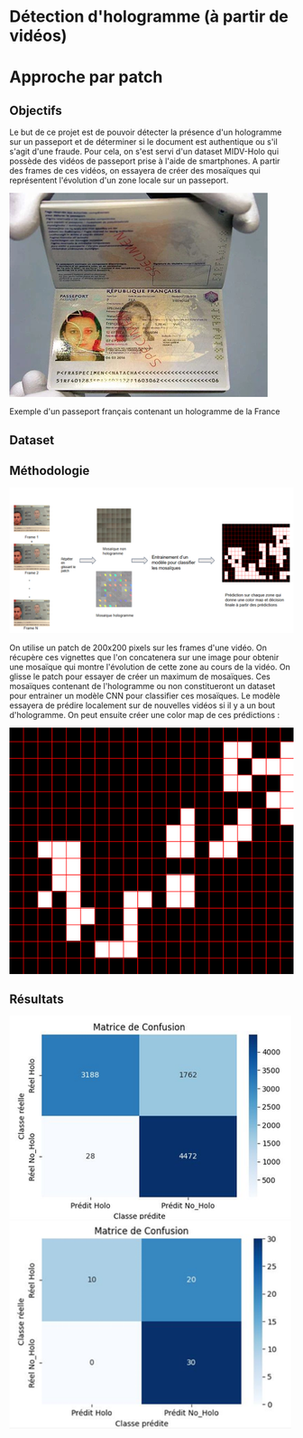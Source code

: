 # Détection d'hologramme (à partir de vidéos)
# Approche par patch

## Objectifs
Le but de ce projet est de pouvoir détecter la présence d'un hologramme sur un passeport et de déterminer si le document est authentique ou s'il s'agit d'une fraude. 
Pour cela, on s'est servi d'un dataset MIDV-Holo qui possède des vidéos de passeport prise à l'aide de smartphones. A partir des frames de ces vidéos, on essayera de créer des mosaïques qui représentent l'évolution d'un zone locale sur un passeport.

![](readme/holo.png)

Exemple d'un passeport français contenant un hologramme de la France

## Dataset


## Méthodologie

![](readme/pipeline.png)

On utilise un patch de 200x200 pixels sur les frames d'une vidéo. On récupère ces vignettes que l'on concatenera sur une image pour obtenir une mosaïque qui montre l'évolution de cette zone au cours de la vidéo. On glisse le patch pour essayer de créer un maximum de mosaïques. Ces mosaïques contenant de l'hologramme ou non constitueront un dataset pour entrainer un modèle CNN pour classifier ces mosaïques. Le modèle essayera de prédire localement sur de nouvelles vidéos si il y a un bout d'hologramme. On peut ensuite créer une color map de ces prédictions :

![](readme/pred.png)


## Résultats

<img src="readme/res1.png" alt="Résultat 1" width="500"/>
<img src="readme/res2.png" alt="Résultat 2" width="500"/>
